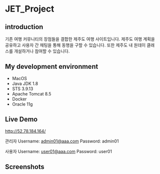 # JET_Project


## introduction
기존 여행 커뮤니티의 장점들을 결합한 제주도 여행 사이트입니다. 제주도 여행 계획을 공유하고 사용자 간 채팅을 통해 동행을 구할 수 있습니다. 또한 제주도 내 원데이 클래스를 개설하거나 참여할 수 있습니다.


## My development environment
- MacOS
- Java JDK 1.8
- STS 3.9.13
- Apache Tomcat 8.5
- Docker
- Oracle 11g


## Live Demo
http://52.78.184.164/

관리자 
Username: admin01@aaa.com 
Password: admin01

사용자
Username: user01@aaa.com
Password: user01


## Screenshots
